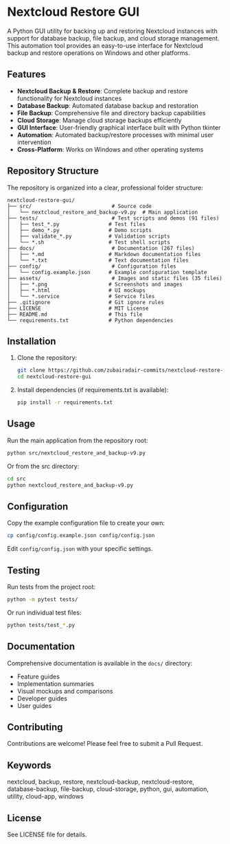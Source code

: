 # Nextcloud Restore GUI

A Python GUI utility for backing up and restoring Nextcloud instances with support for database backup, file backup, and cloud storage management. This automation tool provides an easy-to-use interface for Nextcloud backup and restore operations on Windows and other platforms.

## Features

- **Nextcloud Backup & Restore**: Complete backup and restore functionality for Nextcloud instances
- **Database Backup**: Automated database backup and restoration
- **File Backup**: Comprehensive file and directory backup capabilities
- **Cloud Storage**: Manage cloud storage backups efficiently
- **GUI Interface**: User-friendly graphical interface built with Python tkinter
- **Automation**: Automated backup/restore processes with minimal user intervention
- **Cross-Platform**: Works on Windows and other operating systems

## Repository Structure

The repository is organized into a clear, professional folder structure:

```
nextcloud-restore-gui/
├── src/                          # Source code
│   └── nextcloud_restore_and_backup-v9.py  # Main application
├── tests/                        # Test scripts and demos (91 files)
│   ├── test_*.py                # Test files
│   ├── demo_*.py                # Demo scripts
│   ├── validate_*.py            # Validation scripts
│   └── *.sh                     # Test shell scripts
├── docs/                         # Documentation (267 files)
│   ├── *.md                     # Markdown documentation files
│   └── *.txt                    # Text documentation files
├── config/                       # Configuration files
│   └── config.example.json      # Example configuration template
├── assets/                       # Images and static files (35 files)
│   ├── *.png                    # Screenshots and images
│   ├── *.html                   # UI mockups
│   └── *.service                # Service files
├── .gitignore                   # Git ignore rules
├── LICENSE                      # MIT License
├── README.md                    # This file
└── requirements.txt             # Python dependencies
```

## Installation

1. Clone the repository:
   ```bash
   git clone https://github.com/zubairadair-commits/nextcloud-restore-gui.git
   cd nextcloud-restore-gui
   ```

2. Install dependencies (if requirements.txt is available):
   ```bash
   pip install -r requirements.txt
   ```

## Usage

Run the main application from the repository root:
```bash
python src/nextcloud_restore_and_backup-v9.py
```

Or from the src directory:
```bash
cd src
python nextcloud_restore_and_backup-v9.py
```

## Configuration

Copy the example configuration file to create your own:
```bash
cp config/config.example.json config/config.json
```

Edit `config/config.json` with your specific settings.

## Testing

Run tests from the project root:
```bash
python -m pytest tests/
```

Or run individual test files:
```bash
python tests/test_*.py
```

## Documentation

Comprehensive documentation is available in the `docs/` directory:
- Feature guides
- Implementation summaries
- Visual mockups and comparisons
- Developer guides
- User guides

## Contributing

Contributions are welcome! Please feel free to submit a Pull Request.

## Keywords

nextcloud, backup, restore, nextcloud-backup, nextcloud-restore, database-backup, file-backup, cloud-storage, python, gui, automation, utility, cloud-app, windows

## License

See LICENSE file for details.
